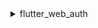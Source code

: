 <details>
  <summary>flutter_web_auth</summary>

[flutter_web_auth](https://pub.dev/packages/flutter_web_auth) wird hinter dem flutter SDK von Logto verwendet. Wir verlassen uns auf seine webview-basierte Interaktionsschnittstelle, um die Autorisierungsseiten von Logto zu öffnen.

:::note
Dieses Plugin verwendet ASWebAuthenticationSession auf iOS 12+ und macOS 10.15+, SFAuthenticationSession auf iOS 11, Chrome Custom Tabs auf Android und öffnet ein neues Fenster im Web.
Du kannst es mit iOS 8+ bauen, aber es wird derzeit nur von iOS 11 oder höher unterstützt.
:::

### Registriere die Callback-URL auf Android

Um die Callback-URL von Logtos Anmelde-Webseite zu erfassen, musst du deine Anmelde-redirectUri in der AndroidManifest.xml registrieren.

```xml
<activity android:name="com.linusu.flutter_web_auth.CallbackActivity" android:exported="true">
    <intent-filter android:label="flutter_web_auth">
        <action android:name="android.intent.action.VIEW"/>
        <category android:name="android.intent.category.DEFAULT"/>
        <category android:name="android.intent.category.BROWSABLE"/>
        <data android:scheme="io.logto"/>
    </intent-filter>
</activity>
```

</details>
